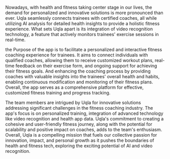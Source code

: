 Nowadays, with health and fitness taking center stage in our lives, the demand for personalized and innovative solutions is more pronounced than ever. Uqla seamlessly connects trainees with certified coaches, all while utilizing AI analysis for detailed health insights to provide a holistic fitness experience. What sets Uqla apart is its integration of video recognition technology, a feature that actively monitors trainees' exercise sessions in real-time.  

 

the Purpose of the app is to facilitate a personalized and interactive fitness coaching experience for trainees. It aims to connect individuals with qualified coaches, allowing them to receive customized workout plans, real-time feedback on their exercise form, and ongoing support for achieving their fitness goals. And enhancing the coaching process by providing coaches with valuable insights into the trainees' overall health and habits, enabling continuous modification and monitoring of their fitness plans. Overall, the app serves as a comprehensive platform for effective, customized fitness training and progress tracking.  

 

The team members are intrigued by Uqla for  innovative solutions addressing significant challenges in the fitness coaching industry. The app's focus is on personalized training, integration of advanced technology like video recognition and health app data. Uqla's commitment to creating a cohesive and user-friendly fitness journey, along with the potential for scalability and positive impact on coaches, adds to the team's enthusiasm. Overall, Uqla is a compelling mission that fuels our collective passion for innovation, impact, and personal growth as it pushes the boundaries of health and fitness tech, exploring the exciting potential of AI and video recognition. 

 
